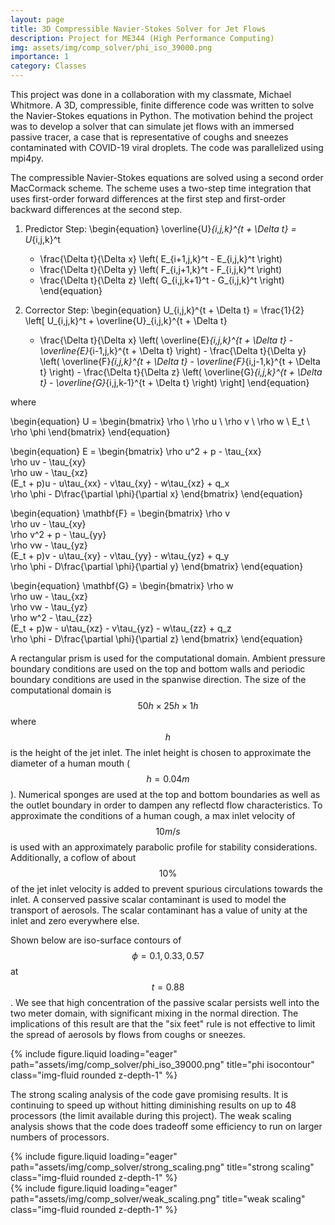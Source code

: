 ```yaml
---
layout: page
title: 3D Compressible Navier-Stokes Solver for Jet Flows
description: Project for ME344 (High Performance Computing)
img: assets/img/comp_solver/phi_iso_39000.png
importance: 1
category: Classes
---
```


This project was done in a collaboration with my classmate, Michael Whitmore. A 3D, compressible, finite difference code was written to solve the Navier-Stokes equations in Python. The motivation behind the project was to develop a solver that can simulate jet flows with an immersed passive tracer, a case that is representative of coughs and sneezes contaminated with COVID-19 viral droplets. The code was parallelized using mpi4py. 

The compressible Navier-Stokes equations are solved using a second order MacCormack scheme. The scheme uses a two-step time integration that uses first-order forward differences at the first step and first-order backward differences at the second step. 

1. Predictor Step:
    \begin{equation}
    \overline{U}_{i,j,k}^{t + \Delta t} = U_{i,j,k}^t 
    - \frac{\Delta t}{\Delta x} \left( E_{i+1,j,k}^t - E_{i,j,k}^t \right)
    - \frac{\Delta t}{\Delta y} \left( F_{i,j+1,k}^t - F_{i,j,k}^t \right)
    - \frac{\Delta t}{\Delta z} \left( G_{i,j,k+1}^t - G_{i,j,k}^t \right)
    \end{equation}

2. Corrector Step:
    \begin{equation}
    U_{i,j,k}^{t + \Delta t} = \frac{1}{2} \left[ U_{i,j,k}^t + \overline{U}_{i,j,k}^{t + \Delta t}
    - \frac{\Delta t}{\Delta x} \left( \overline{E}_{i,j,k}^{t + \Delta t} - \overline{E}_{i-1,j,k}^{t + \Delta t} \right) - \frac{\Delta t}{\Delta y} \left( \overline{F}_{i,j,k}^{t + \Delta t} - \overline{F}_{i,j-1,k}^{t + \Delta t} \right) - \frac{\Delta t}{\Delta z} \left( \overline{G}_{i,j,k}^{t + \Delta t} - \overline{G}_{i,j,k-1}^{t + \Delta t} \right) \right]
    \end{equation}

where 

\begin{equation}
U = \begin{bmatrix}
\rho \\
\rho u \\
\rho v \\
\rho w \\
E_t \\
\rho \phi
\end{bmatrix}
\end{equation}

\begin{equation}
E = \begin{bmatrix}
\rho u^2 + p - \tau_{xx} \
\rho uv - \tau_{xy} \
\rho uw - \tau_{xz} \
(E_t + p)u - u\tau_{xx} - v\tau_{xy} - w\tau_{xz} + q_x \
\rho \phi - D\frac{\partial \phi}{\partial x}
\end{bmatrix}
\end{equation}

\begin{equation}
\mathbf{F} = \begin{bmatrix}
\rho v \
\rho uv - \tau_{xy} \
\rho v^2 + p - \tau_{yy} \
\rho vw - \tau_{yz} \
(E_t + p)v - u\tau_{xy} - v\tau_{yy} - w\tau_{yz} + q_y \
\rho \phi - D\frac{\partial \phi}{\partial y}
\end{bmatrix}
\end{equation}

\begin{equation}
\mathbf{G} = \begin{bmatrix}
\rho w \
\rho uw - \tau_{xz} \
\rho vw - \tau_{yz} \
\rho w^2 - \tau_{zz} \
(E_t + p)w - u\tau_{xz} - v\tau_{yz} - w\tau_{zz} + q_z \
\rho \phi - D\frac{\partial \phi}{\partial z}
\end{bmatrix}
\end{equation}

A rectangular prism is used for the computational domain. Ambient pressure boundary conditions are used on the top and bottom walls and periodic boundary conditions are used in the spanwise direction. The size of the computational domain is $$50h \times 25h \times 1h$$ where $$h$$ is the height of the jet inlet. The inlet height is chosen to approximate the diameter of a human mouth ($$h = 0.04m$$). Numerical sponges are used at the top and bottom boundaries as well as the outlet boundary in order to dampen any reflectd flow characteristics. To approximate the conditions of a human cough, a max inlet velocity of $$10m/s$$ is used with an approximately parabolic profile for stability considerations. Additionally, a coflow of about $$10\%$$ of the jet inlet velocity is added to prevent spurious circulations towards the inlet. A conserved passive scalar contaminant is used to model the transport of aerosols. The scalar contaminant has a value of unity at the inlet and zero everywhere else. 

Shown below are iso-surface contours of $$\phi = {0.1, 0.33, 0.57}$$ at $$t = 0.88$$. We see that high concentration of the passive scalar persists well into the two meter domain, with significant mixing in the normal direction. The implications of this result are that the "six feet" rule is not effective to limit the spread of aerosols by flows from coughs or sneezes. 

<div class="row">
    <div class="col-sm mt-3 mt-md-0">
        {% include figure.liquid loading="eager" path="assets/img/comp_solver/phi_iso_39000.png" title="phi isocontour" class="img-fluid rounded z-depth-1" %}
    </div>
</div>

The strong scaling analysis of the code gave promising results. It is continuing to speed up without hitting diminishing results on up to 48 processors (the limit available during this project). The weak scaling analysis shows that the code does tradeoff some efficiency to run on larger numbers of processors. 

<div class="row">
    <div class="col-sm mt-3 mt-md-0">
        {% include figure.liquid loading="eager" path="assets/img/comp_solver/strong_scaling.png" title="strong scaling" class="img-fluid rounded z-depth-1" %}
    </div>
    <div class="col-sm mt-3 mt-md-0">
        {% include figure.liquid loading="eager" path="assets/img/comp_solver/weak_scaling.png" title="weak scaling" class="img-fluid rounded z-depth-1" %}
    </div>
</div>



